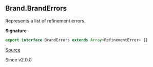 ## Brand.BrandErrors

Represents a list of refinement errors.

**Signature**

```ts
export interface BrandErrors extends Array<RefinementError> {}
```

[Source](https://github.com/Effect-TS/effect/tree/main/packages/effect/src/Brand.ts#L72)

Since v2.0.0